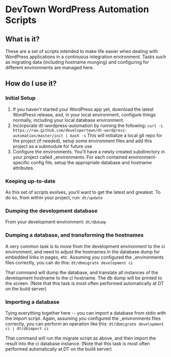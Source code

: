 DevTown WordPress Automation Scripts
====================================

What is it?
-----------
These are a set of scripts intended to make life easier when dealing with WordPress applications
in a continuous integration environment.  Tasks such as migrating data (including hostname munging)
and configuring for different environments are managed here.

How do I use it?
----------------

### Initial Setup
1. If you haven't started your WordPress app yet, download the latest WordPress release, and, in your local environment, configure things normally, including your local database environment.
2. Incorporate dt-wordpress-automation by running the following:
    `curl -L https://raw.github.com/developertown/dt-wordpress-automation/master/init | bash -s`
    This will initialize a local git repo for the project (if needed), setup some environment files and add this project as a submodule for future use
3. Configure the environments.  You'll have a newly created subdirectory in your project called _environments.  For each contained environment-specific config file, setup the appropriate database and hostname attributes.

### Keeping up-to-date
As this set of scripts evolves, you'll want to get the latest and greatest.  To do so, from within your project, run:
    `dt/update`

### Dumping the development database
From your development environment:
    `dt/dbdump`

### Dumping a database, and transforming the hostnames
A very common task is to move from the development environment to the ci environment, and need to adjust the hostnames in the database dump for embedded links in pages, etc.  Assuming you configured the _environments files correctly, you can do this:
    `dt/dbmigrate development ci`

That command will dump the database, and translate all instances of the development hostname to the ci hostname.  The db dump will be printed to the screen.  (Note that this task is most often performed automatically at DT on the build server)

### Importing a database
Tying everything together here -- you can import a database from stdin with the import script.  Again, assuming you configured the _environments files correctly, you can perform an operation like this:
    `dt/dbmigrate development ci | dt/dbimport ci`

That command will run the migrate script as above, and then import the result into the ci database instance.  (Note that this task is most often performed automatically at DT on the build server)
